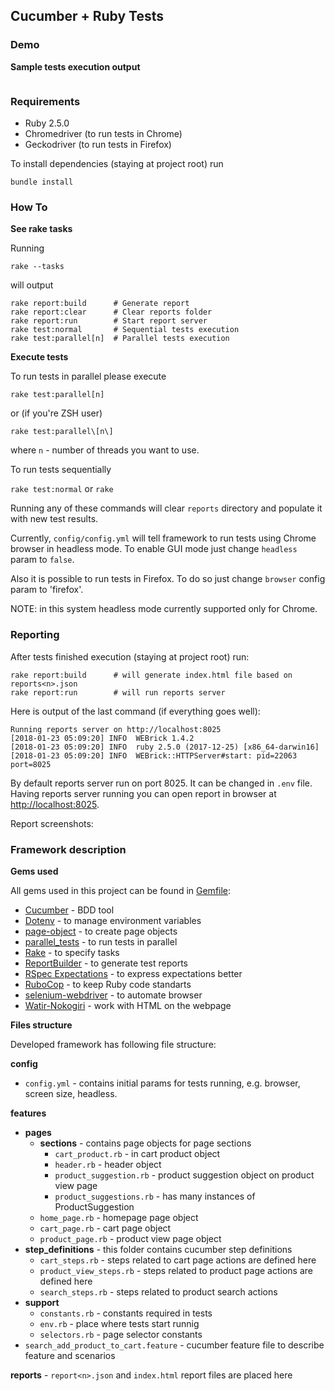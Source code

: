 ## Cucumber + Ruby Tests

### Demo

**Sample tests execution output**

```

```

### Requirements

- Ruby 2.5.0
- Chromedriver (to run tests in Chrome)
- Geckodriver (to run tests in Firefox)

To install dependencies (staying at project root) run

```bundle install```

### How To

**See rake tasks**

Running

```rake --tasks```

will output

```
rake report:build      # Generate report
rake report:clear      # Clear reports folder
rake report:run        # Start report server
rake test:normal       # Sequential tests execution
rake test:parallel[n]  # Parallel tests execution
```

**Execute tests**

To run tests in parallel please execute

```
rake test:parallel[n]
```

or (if you're ZSH user)

```
rake test:parallel\[n\]
```

where `n` - number of threads you want to use.


To run tests sequentially

`rake test:normal` or `rake`

Running any of these commands will clear `reports` directory and populate it with new test results.

Currently, `config/config.yml` will tell framework to run tests using Chrome browser in headless mode.
To enable GUI mode just change `headless` param to `false`.

Also it is possible to run tests in Firefox. To do so just change `browser` config param to 'firefox'.

NOTE: in this system headless mode currently supported only for Chrome.

### Reporting

After tests finished execution (staying at project root) run:

```
rake report:build      # will generate index.html file based on reports<n>.json
rake report:run        # will run reports server
```

Here is output of the last command (if everything goes well):

```
Running reports server on http://localhost:8025
[2018-01-23 05:09:20] INFO  WEBrick 1.4.2
[2018-01-23 05:09:20] INFO  ruby 2.5.0 (2017-12-25) [x86_64-darwin16]
[2018-01-23 05:09:20] INFO  WEBrick::HTTPServer#start: pid=22063 port=8025
```

By default reports server run on port 8025. It can be changed in `.env` file.
Having reports server running you can open report in browser at [http://localhost:8025](http://localhost:8025).

Report screenshots:



### Framework description

**Gems used**

All gems used in this project can be found in [Gemfile](https://github.com/thespecial/onliner/blob/master/Gemfile):

- [Cucumber](https://github.com/cucumber/cucumber) - BDD tool
- [Dotenv](https://github.com/bkeepers/dotenv) - to manage environment variables
- [page-object](https://github.com/cheezy/page-object) - to create page objects
- [parallel_tests](https://github.com/grosser/parallel_tests) - to run tests in parallel
- [Rake](https://github.com/ruby/rake) - to specify tasks
- [ReportBuilder](https://github.com/rajatthareja/ReportBuilder) - to generate test reports
- [RSpec Expectations](https://github.com/rspec/rspec-expectations) - to express expectations better
- [RuboCop](https://github.com/bbatsov/rubocop) - to keep Ruby code standarts
- [selenium-webdriver](https://github.com/SeleniumHQ/selenium/tree/master/rb) - to automate browser
- [Watir-Nokogiri](http://www.rubydoc.info/gems/watir-nokogiri/1.0.0) - work with HTML on the webpage

**Files structure**

Developed framework has following file structure:

**сonfig**
  - `config.yml` - contains initial params for tests running, e.g. browser, screen size, headless.

**features**
  - **pages**
    - **sections** - contains page objects for page sections
      - `cart_product.rb` - in cart product object
      - `header.rb` - header object
      - `product_suggestion.rb` - product suggestion object on product view page
      - `product_suggestions.rb` - has many instances of ProductSuggestion
    - `home_page.rb` - homepage page object
    - `cart_page.rb` - cart page object
    - `product_page.rb` - product view page object
  - **step_definitions** - this folder contains cucumber step definitions
    - `cart_steps.rb` - steps related to cart page actions are defined here
    - `product_view_steps.rb` - steps related to product page actions are defined here
    - `search_steps.rb` - steps related to product search actions
  - **support**
    - `constants.rb` - constants required in tests
    - `env.rb` - place where tests start runnig
    - `selectors.rb` - page selector constants
  - `search_add_product_to_cart.feature` - cucumber feature file to describe feature and scenarios

**reports** - `report<n>.json` and `index.html` report files are placed here


